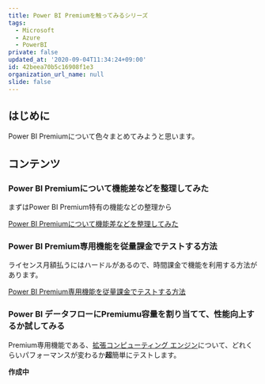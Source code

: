 ```yaml
---
title: Power BI Premiumを触ってみるシリーズ
tags:
  - Microsoft
  - Azure
  - PowerBI
private: false
updated_at: '2020-09-04T11:34:24+09:00'
id: 42beea70b5c16908f1e3
organization_url_name: null
slide: false
---
```

## はじめに

Power BI Premiumについて色々まとめてみようと思います。

## コンテンツ

### Power BI Premiumについて機能差などを整理してみた

まずはPower BI Premium特有の機能などの整理から

[Power BI Premiumについて機能差などを整理してみた](https://qiita.com/ryoma-nagata/items/b0d82a33d4eb74c07f3d)


### Power BI Premium専用機能を従量課金でテストする方法

ライセンス月額払うにはハードルがあるので、時間課金で機能を利用する方法があります。

[Power BI Premium専用機能を従量課金でテストする方法](https://qiita.com/ryoma-nagata/items/08b1e54627853e679fd1)

### Power BI データフローにPremiumu容量を割り当てて、性能向上するか試してみる

Premium専用機能である、[拡張コンピューティング エンジン](https://docs.microsoft.com/ja-jp/power-bi/transform-model/service-dataflows-enhanced-compute-engine)について、どれくらいパフォーマンスが変わるか**超**簡単にテストします。

**作成中**
